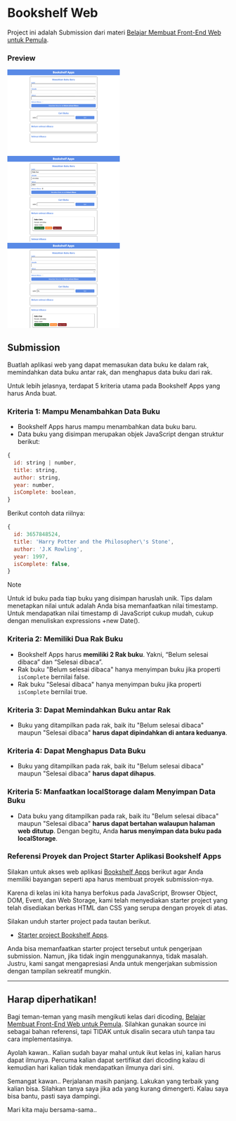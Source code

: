 # Bookshelf Web
Project ini adalah Submission dari materi [Belajar Membuat Front-End Web untuk Pemula](https://www.dicoding.com/academies/315).

### Preview
<img src="/screenshot/preview1.png" width=256>&nbsp;
<img src="/screenshot/preview2.png" width=256>&nbsp;
<img src="/screenshot/preview3.png" width=256>&nbsp;

## Submission
Buatlah aplikasi web yang dapat memasukan data buku ke dalam rak, memindahkan data buku antar rak, dan menghapus data buku dari rak.

Untuk lebih jelasnya, terdapat 5 kriteria utama pada Bookshelf Apps yang harus Anda buat.

### Kriteria 1: Mampu Menambahkan Data Buku
* Bookshelf Apps harus mampu menambahkan data buku baru.
* Data buku yang disimpan merupakan objek JavaScript dengan struktur berikut:
```js
{
  id: string | number,
  title: string,
  author: string,
  year: number,
  isComplete: boolean,
}
```

Berikut contoh data riilnya:
```js
{
  id: 3657848524,
  title: 'Harry Potter and the Philosopher\'s Stone',
  author: 'J.K Rowling',
  year: 1997,
  isComplete: false,
}
```

> [!NOTE]
> Untuk id buku pada tiap buku yang disimpan haruslah unik. Tips dalam menetapkan nilai untuk adalah Anda bisa memanfaatkan nilai timestamp. Untuk mendapatkan nilai timestamp di JavaScript cukup mudah, cukup dengan menuliskan expressions +new Date().

### Kriteria 2: Memiliki Dua Rak Buku
* Bookshelf Apps harus **memiliki 2 Rak buku**. Yakni, “Belum selesai dibaca” dan “Selesai dibaca”.
* Rak buku "Belum selesai dibaca" hanya menyimpan buku jika properti `isComplete` bernilai false.
* Rak buku "Selesai dibaca" hanya menyimpan buku jika properti `isComplete` bernilai true.

### Kriteria 3: Dapat Memindahkan Buku antar Rak
* Buku yang ditampilkan pada rak, baik itu "Belum selesai dibaca" maupun "Selesai dibaca" **harus dapat dipindahkan di antara keduanya**.

### Kriteria 4: Dapat Menghapus Data Buku
* Buku yang ditampilkan pada rak, baik itu "Belum selesai dibaca" maupun "Selesai dibaca" **harus dapat dihapus**.

### Kriteria 5: Manfaatkan localStorage dalam Menyimpan Data Buku
* Data buku yang ditampilkan pada rak, baik itu "Belum selesai dibaca" maupun "Selesai dibaca" **harus dapat bertahan walaupun halaman web ditutup**.
Dengan begitu, Anda **harus menyimpan data buku pada localStorage**.

### Referensi Proyek dan Project Starter Aplikasi Bookshelf Apps
Silakan untuk akses web aplikasi [Bookshelf Apps](https://bookshelfappsdicoding.netlify.app) berikut agar Anda memiliki bayangan seperti apa harus membuat proyek submission-nya.

Karena di kelas ini kita hanya berfokus pada JavaScript, Browser Object, DOM, Event, dan Web Storage, kami telah menyediakan starter project yang telah disediakan berkas HTML dan CSS yang serupa dengan proyek di atas.

Silakan unduh starter project pada tautan berikut.
* [Starter project Bookshelf Apps](https://github.com/dicodingacademy/a315-web-pemula-labs/raw/shared-files/bookshelf-apps.zip).

Anda bisa memanfaatkan starter project tersebut untuk pengerjaan submission. Namun, jika tidak ingin menggunakannya, tidak masalah. Justru, kami sangat mengapresiasi Anda untuk mengerjakan submission dengan tampilan sekreatif mungkin.

---

## Harap diperhatikan!
Bagi teman-teman yang masih mengikuti kelas dari dicoding, [Belajar Membuat Front-End Web untuk Pemula](https://www.dicoding.com/academies/315). Silahkan gunakan source ini sebagai bahan referensi, tapi TIDAK untuk disalin secara utuh tanpa tau cara implementasinya.

Ayolah kawan.. Kalian sudah bayar mahal untuk ikut kelas ini, kalian harus dapat ilmunya. Percuma kalian dapat sertifikat dari dicoding kalau di kemudian hari kalian tidak mendapatkan ilmunya dari sini.

Semangat kawan.. Perjalanan masih panjang. Lakukan yang terbaik yang kalian bisa. Silahkan tanya saya jika ada yang kurang dimengerti. Kalau saya bisa bantu, pasti saya dampingi.

Mari kita maju bersama-sama..
